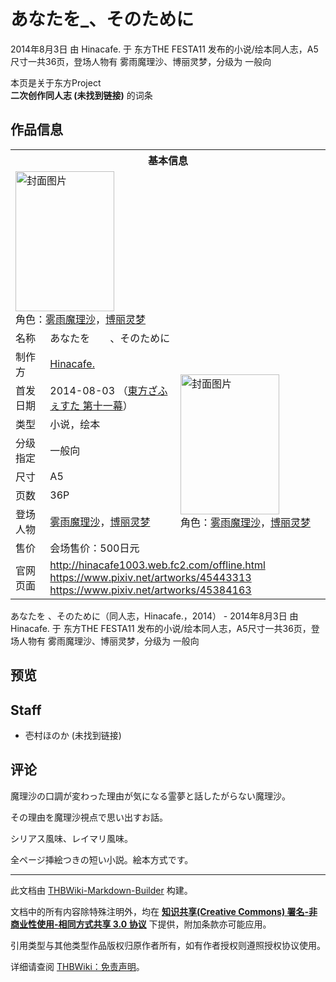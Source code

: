 # あなたを_、そのために

<!-- source html: G:\repos\THBWiki-Markdown-Builder\THBWikiMarkdown\Temp\main\4\44\ns0%3A%E3%81%82%E3%81%AA%E3%81%9F%E3%82%92_%E3%80%81%E3%81%9D%E3%81%AE%E3%81%9F%E3%82%81%E3%81%AB.html -->

2014年8月3日 由 Hinacafe. 于 东方THE FESTA11 发布的小说/绘本同人志，A5尺寸一共36页，登场人物有 雾雨魔理沙、博丽灵梦，分级为 一般向

本页是关于东方Project  
 **二次创作同人志 (未找到链接)** 的词条

## 作品信息

<table><tbody><tr><th colspan="3">基本信息</th></tr><tr><td class="cover-artwork-mobile" colspan="2"><a href="./文件-あなたを_、そのために封面.png.md" class="image" title="封面图片"><img alt="封面图片" src="https://upload.thwiki.cc/thumb/b/ba/%E3%81%82%E3%81%AA%E3%81%9F%E3%82%92_%E3%80%81%E3%81%9D%E3%81%AE%E3%81%9F%E3%82%81%E3%81%AB%E5%B0%81%E9%9D%A2.png/158px-%E3%81%82%E3%81%AA%E3%81%9F%E3%82%92_%E3%80%81%E3%81%9D%E3%81%AE%E3%81%9F%E3%82%81%E3%81%AB%E5%B0%81%E9%9D%A2.png" decoding="async" loading="lazy" width="158" height="224" srcset="https://upload.thwiki.cc/thumb/b/ba/%E3%81%82%E3%81%AA%E3%81%9F%E3%82%92_%E3%80%81%E3%81%9D%E3%81%AE%E3%81%9F%E3%82%81%E3%81%AB%E5%B0%81%E9%9D%A2.png/237px-%E3%81%82%E3%81%AA%E3%81%9F%E3%82%92_%E3%80%81%E3%81%9D%E3%81%AE%E3%81%9F%E3%82%81%E3%81%AB%E5%B0%81%E9%9D%A2.png 1.5x, https://upload.thwiki.cc/thumb/b/ba/%E3%81%82%E3%81%AA%E3%81%9F%E3%82%92_%E3%80%81%E3%81%9D%E3%81%AE%E3%81%9F%E3%82%81%E3%81%AB%E5%B0%81%E9%9D%A2.png/316px-%E3%81%82%E3%81%AA%E3%81%9F%E3%82%92_%E3%80%81%E3%81%9D%E3%81%AE%E3%81%9F%E3%82%81%E3%81%AB%E5%B0%81%E9%9D%A2.png 2x" data-file-width="1000" data-file-height="1418"></a><div class="cover-char">角色：<a href="./雾雨魔理沙.md" title="雾雨魔理沙">雾雨魔理沙</a>，<a href="./博丽灵梦.md" title="博丽灵梦">博丽灵梦</a></div></td>
</tr><tr><td class="label">名称</td><td colspan="2"> あなたを　　、そのために </td></tr><tr><td class="label">制作方</td><td><a href="./Hinacafe..md" title="Hinacafe.">Hinacafe.</a></td><td class="cover-artwork" rowspan="8" style="min-width:224px;"><a href="./文件-あなたを_、そのために封面.png.md" class="image" title="封面图片"><img alt="封面图片" src="https://upload.thwiki.cc/thumb/b/ba/%E3%81%82%E3%81%AA%E3%81%9F%E3%82%92_%E3%80%81%E3%81%9D%E3%81%AE%E3%81%9F%E3%82%81%E3%81%AB%E5%B0%81%E9%9D%A2.png/158px-%E3%81%82%E3%81%AA%E3%81%9F%E3%82%92_%E3%80%81%E3%81%9D%E3%81%AE%E3%81%9F%E3%82%81%E3%81%AB%E5%B0%81%E9%9D%A2.png" decoding="async" loading="lazy" width="158" height="224" srcset="https://upload.thwiki.cc/thumb/b/ba/%E3%81%82%E3%81%AA%E3%81%9F%E3%82%92_%E3%80%81%E3%81%9D%E3%81%AE%E3%81%9F%E3%82%81%E3%81%AB%E5%B0%81%E9%9D%A2.png/237px-%E3%81%82%E3%81%AA%E3%81%9F%E3%82%92_%E3%80%81%E3%81%9D%E3%81%AE%E3%81%9F%E3%82%81%E3%81%AB%E5%B0%81%E9%9D%A2.png 1.5x, https://upload.thwiki.cc/thumb/b/ba/%E3%81%82%E3%81%AA%E3%81%9F%E3%82%92_%E3%80%81%E3%81%9D%E3%81%AE%E3%81%9F%E3%82%81%E3%81%AB%E5%B0%81%E9%9D%A2.png/316px-%E3%81%82%E3%81%AA%E3%81%9F%E3%82%92_%E3%80%81%E3%81%9D%E3%81%AE%E3%81%9F%E3%82%81%E3%81%AB%E5%B0%81%E9%9D%A2.png 2x" data-file-width="1000" data-file-height="1418"></a><div class="cover-char">角色：<a href="./雾雨魔理沙.md" title="雾雨魔理沙">雾雨魔理沙</a>，<a href="./博丽灵梦.md" title="博丽灵梦">博丽灵梦</a></div></td>
</tr><tr><td class="label">首发日期</td><td>2014-08-03&#160;（<a href="/展会作品列表?e=%E4%B8%9C%E6%96%B9THE+FESTA%2311">東方ざふぇすた 第十一幕</a>）</td></tr><tr><td class="label">类型</td><td>小说，绘本</td></tr><tr><td class="label">分级指定</td><td>一般向</td></tr><tr><td class="label">尺寸</td><td>A5</td></tr><tr><td class="label">页数</td><td>36P</td></tr><tr><td class="label">登场人物</td><td><a href="./雾雨魔理沙.md" title="雾雨魔理沙">雾雨魔理沙</a>，<a href="./博丽灵梦.md" title="博丽灵梦">博丽灵梦</a></td></tr><tr><td class="label">售价</td><td>会场售价：500日元</td></tr>
<tr><td class="label">官网页面</td><td colspan="2"><a rel="nofollow" class="external free" href="http://hinacafe1003.web.fc2.com/offline.html">http://hinacafe1003.web.fc2.com/offline.html</a><br><a rel="nofollow" class="external free" href="https://www.pixiv.net/artworks/45443313">https://www.pixiv.net/artworks/45443313</a><br><a rel="nofollow" class="external free" href="https://www.pixiv.net/artworks/45384163">https://www.pixiv.net/artworks/45384163</a></td></tr></tbody></table>

あなたを 、そのために（同人志，Hinacafe.，2014） - 2014年8月3日 由 Hinacafe. 于 东方THE FESTA11 发布的小说/绘本同人志，A5尺寸一共36页，登场人物有 雾雨魔理沙、博丽灵梦，分级为 一般向

## 预览

## Staff
- 壱村ほのか (未找到链接)


## 评论

  
魔理沙の口調が変わった理由が気になる霊夢と話したがらない魔理沙。  

その理由を魔理沙視点で思い出すお話。  

シリアス風味、レイマリ風味。  

  

  

全ページ挿絵つきの短い小説。絵本方式です。
  


  
  

  





---

此文档由 [THBWiki-Markdown-Builder](https://github.com/Delsin-Yu/THBWiki-Markdown-Builder) 构建。

文档中的所有内容除特殊注明外，均在 [**知识共享(Creative Commons) 署名-非商业性使用-相同方式共享 3.0 协议**](https://creativecommons.org/licenses/by-sa/3.0/deed.zh-hans) 下提供，附加条款亦可能应用。

引用类型与其他类型作品版权归原作者所有，如有作者授权则遵照授权协议使用。

详细请查阅 [THBWiki：免责声明](https://thbwiki.cc/THBWiki:%E5%85%8D%E8%B4%A3%E5%A3%B0%E6%98%8E)。

